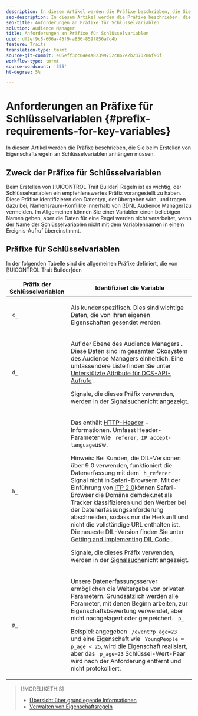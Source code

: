 ```yaml
---
description: In diesem Artikel werden die Präfixe beschrieben, die Sie beim Erstellen von Eigenschaftsregeln an Schlüsselvariablen anhängen müssen.
seo-description: In diesem Artikel werden die Präfixe beschrieben, die Sie beim Erstellen von Eigenschaftsregeln an Schlüsselvariablen anhängen müssen.
seo-title: Anforderungen an Präfixe für Schlüsselvariablen
solution: Audience Manager
title: Anforderungen an Präfixe für Schlüsselvariablen
uuid: df2ef9c8-606a-45f9-a836-859f856a7d4b
feature: Traits
translation-type: tm+mt
source-git-commit: e05eff3cc04e4a82399752c862e2b2370286f96f
workflow-type: tm+mt
source-wordcount: '355'
ht-degree: 5%

---
```



# Anforderungen an Präfixe für Schlüsselvariablen {#prefix-requirements-for-key-variables}

In diesem Artikel werden die Präfixe beschrieben, die Sie beim Erstellen von Eigenschaftsregeln an Schlüsselvariablen anhängen müssen.

<!-- r_tb_variable_prefixes.xml -->

## Zweck der Präfixe für Schlüsselvariablen

Beim Erstellen von [!UICONTROL Trait Builder] Regeln ist es wichtig, der Schlüsselvariablen ein empfehlenswertes Präfix vorangestellt zu haben. Diese Präfixe identifizieren den Datentyp, der übergeben wird, und tragen dazu bei, Namensraum-Konflikte innerhalb von [!DNL Audience Manager]zu vermeiden. Im Allgemeinen können Sie einer Variablen einen beliebigen Namen geben, aber die Daten für eine Regel werden nicht verarbeitet, wenn der Name der Schlüsselvariablen nicht mit dem Variablennamen in einem Ereignis-Aufruf übereinstimmt.

## Präfixe für Schlüsselvariablen

In der folgenden Tabelle sind die allgemeinen Präfixe definiert, die von [!UICONTROL Trait Builder]den

<table id="table_CFEFA1DBDF904736B6EA2640B7AD26E5"> 
 <thead> 
  <tr> 
   <th colname="col1" class="entry"> Präfix der Schlüsselvariablen </th> 
   <th colname="col2" class="entry"> Identifiziert die Variable </th> 
  </tr>
 </thead>
 <tbody> 
  <tr> 
   <td colname="col1"><code> c_</code> </td> 
   <td colname="col2"> <p>Als kundenspezifisch. Dies sind wichtige Daten, die von Ihren eigenen Eigenschaften gesendet werden. </p> </td> 
  </tr> 
  <tr> 
   <td colname="col1"><code> d_</code> </td> 
   <td colname="col2"> <p>Auf der Ebene des <span class="keyword"> Audience Managers</span> . Diese Daten sind im gesamten Ökosystem des <span class="keyword"> Audience Managers</span> einheitlich. Eine umfassendere Liste finden Sie unter <a href="../../api/dcs-intro/dcs-api-reference/dcs-keys.md"> Unterstützte Attribute für DCS-API-Aufrufe</a> . <p>Signale, die dieses Präfix verwenden, werden in der <a href="../data-explorer/data-explorer-signals-search/data-explorer-signals-search.md">Signalsuche</a>nicht angezeigt.</p></p> </td> 
  </tr>
  <tr> 
   <td colname="col1"><code> h_</code> </td> 
   <td colname="col2"> <p>Das enthält <a href="https://en.wikipedia.org/wiki/List_of_HTTP_header_fields" scope="external" format="html"> HTTP-Header</a> -Informationen. Umfasst Header-Parameter wie <code> referer</code>,<code> IP</code><code> accept-language</code>usw. </p> <p> <p>Hinweis: Bei Kunden, die DIL-Versionen über 9.0 verwenden, funktioniert die Datenerfassung mit dem <code> h_referer</code> Signal nicht in Safari-Browsern. Mit der Einführung von <a href="https://webkit.org/blog/8311/intelligent-tracking-prevention-2-0/" format="https" scope="external"> ITP 2.0</a>können Safari-Browser die Domäne demdex.net als Tracker klassifizieren und den Werber bei der Datenerfassungsanforderung abschneiden, sodass nur die Herkunft und nicht die vollständige URL enthalten ist. Die neueste DIL-Version finden Sie unter <a href="../../dil/dil-overview.md#get-implement-dil-code">Getting and Implementing DIL Code</a> .<p>Signale, die dieses Präfix verwenden, werden in der <a href="../data-explorer/data-explorer-signals-search/data-explorer-signals-search.md">Signalsuche</a>nicht angezeigt.</p></p> </p> </td> 
  </tr> 
  <tr> 
   <td colname="col1"><code> p_</code> </td> 
   <td colname="col2"> <p>Unsere <span class="wintitle"> Datenerfassungsserver</span> ermöglichen die Weitergabe von privaten Parametern. Grundsätzlich werden alle Parameter, mit denen Beginn arbeiten, zur Eigenschaftsbewertung verwendet, aber nicht nachgelagert oder gespeichert. <code> p_</code> </p> <p>Beispiel: angegeben <code> /event?p_age=23</code> und eine Eigenschaft wie <code> YoungPeople = p_age &lt; 25</code>, wird die Eigenschaft realisiert, aber das <code> p_age=23</code> Schlüssel-Wert-Paar wird nach der Anforderung entfernt und nicht protokolliert. </p> </td> 
  </tr> 
 </tbody> 
</table>

>[!MORELIKETHIS]
>
>* [Übersicht über grundlegende Informationen](../../features/traits/create-onboarded-rule-based-traits.md)
>* [Verwalten von Eigenschaftsregeln](../../features/traits/manage-trait-rules.md#managing-trait-rules)

